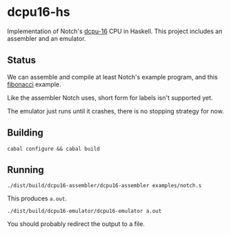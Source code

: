 dcpu16-hs
=========

Implementation of Notch's [dcpu-16] CPU in Haskell. This project includes an
assembler and an emulator.

[dcpu-16]: http://0x10c.com/doc/dcpu-16.txt

Status
------

We can assemble and compile at least Notch's example program, and this
[fibonacci] example.

[fibonacci]: https://github.com/jazzychad/dcpu-asm/blob/master/fib.d16

Like the assembler Notch uses, short form for labels isn't supported yet.

The emulator just runs until it crashes, there is no stopping strategy for now.

Building
--------

    cabal configure && cabal build

Running
-------

    ./dist/build/dcpu16-assembler/dcpu16-assembler examples/notch.s

This produces `a.out`.

    ./dist/build/dcpu16-emulator/dcpu16-emulator a.out

You should probably redirect the output to a file.
